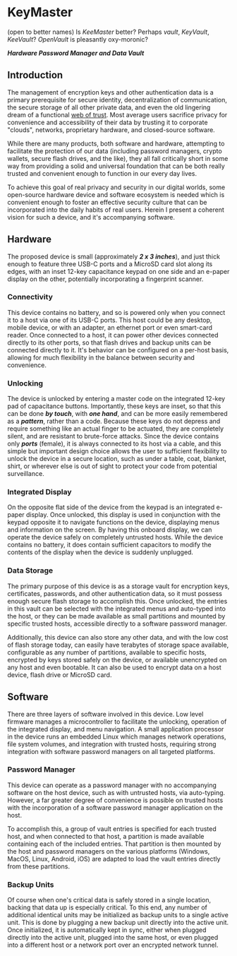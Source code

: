 # KeyMaster

(open to better names)
Is *KeeMaster* better?
Perhaps *vault*, *KeyVault*, *KeeVault*?
*OpenVault* is pleasantly oxy-moronic?

___Hardware Password Manager and Data Vault___

## Introduction
The management of encryption keys and other authentication data is a primary prerequisite for secure identity, decentralization of communication, the secure storage of all other private data, and even the old lingering dream of a functional [web of trust](https://www.weboftrust.info/).  Most average users sacrifice privacy for convenience and accessibility of their data by trusting it to corporate "clouds", networks, proprietary hardware, and closed-source software.

While there are many products, both software and hardware, attempting to facilitate the protection of our data (including password managers, crypto wallets, secure flash drives, and the like), they all fall critically short in some way from providing a solid and universal foundation that can be both really trusted and convenient enough to function in our every day lives.

To achieve this goal of real privacy and security in our digital worlds, some open-source hardware device and software ecosystem is needed which is convenient enough to foster an effective security culture that can be incorporated into the daily habits of real users.  Herein I present a coherent vision for such a device, and it's accompanying software.

## Hardware
The proposed device is small (approximately ***2 x 3 inches***), and just thick enough to feature three USB-C ports and a MicroSD card slot along its edges, with an inset 12-key capacitance keypad on one side and an e-paper display on the other, potentially incorporating a fingerprint scanner.

### Connectivity
This device contains no battery, and so is powered only when you connect it to a host via one of its USB-C ports.  This host could be any desktop, mobile device, or with an adapter, an ethernet port or even smart-card reader.  Once connected to a host, it can power other devices connected directly to its other ports, so that flash drives and backup units can be connected directly to it.  It's behavior can be configured on a per-host basis, allowing for much flexibility in the balance between security and convenience.

### Unlocking
The device is unlocked by entering a master code on the integrated 12-key pad of capacitance buttons.  Importantly, these keys are inset, so that this can be done ***by touch***, with ***one hand***, and can be more easily remembered as a ***pattern***, rather than a code.  Because these keys do not depress and require something like an actual finger to be actuated, they are completely silent, and are resistant to brute-force attacks.  Since the device contains only ***ports*** (female), it is always connected to its host via a cable, and this simple but important design choice allows the user to sufficient flexibility to unlock the device in a secure location, such as under a table, coat, blanket, shirt, or wherever else is out of sight to protect your code from potential surveillance.

### Integrated Display
On the opposite flat side of the device from the keypad is an integrated e-paper display.  Once unlocked, this display is used in conjunction with the keypad opposite it to navigate functions on the device, displaying menus and information on the screen.  By having this onboard display, we can operate the device safely on completely untrusted hosts.  While the device contains no battery, it does contain sufficient capacitors to modify the contents of the display when the device is suddenly unplugged.

### Data Storage
The primary purpose of this device is as a storage vault for encryption keys, certificates, passwords, and other authentication data, so it must possess enough secure flash storage to accomplish this.  Once unlocked, the entries in this vault can be selected with the integrated menus and auto-typed into the host, or they can be made available as small partitions and mounted by specific trusted hosts, accessible directly to a software password manager.

Additionally, this device can also store any other data, and with the low cost of flash storage today, can easily have terabytes of storage space available, configurable as any number of partitions, available to specific hosts, encrypted by keys stored safely on the device, or available unencrypted on any host and even bootable.  It can also be used to encrypt data on a host device, flash drive or MicroSD card.

## Software
There are three layers of software involved in this device.  Low level firmware manages a microcontroller to facilitate the unlocking, operation of the integrated display, and menu navigation.  A small application processor in the device runs an embedded Linux which manages network operations, file system volumes, and integration with trusted hosts, requiring strong integration with software password managers on all targeted platforms.

### Password Manager
This device can operate as a password manager with no accompanying software on the host device, such as with untrusted hosts, via auto-typing.  However, a far greater degree of convenience is possible on trusted hosts with the incorporation of a software password manager application on the host.

To accomplish this, a group of vault entries is specified for each trusted host, and when connected to that host, a partition is made available containing each of the included entries.  That partition is then mounted by the host and password managers on the various platforms (Windows, MacOS, Linux, Android, iOS) are adapted to load the vault entries directly from these partitions.

### Backup Units
Of course when one's critical data is safely stored in a single location, backing that data up is especially critical.  To this end, any number of additional identical units may be initialized as backup units to a single active unit.  This is done by plugging a new backup unit directly into the active unit.  Once initialized, it is automatically kept in sync, either when plugged directly into the active unit, plugged into the same host, or even plugged into a different host or a network port over an encrypted network tunnel.
